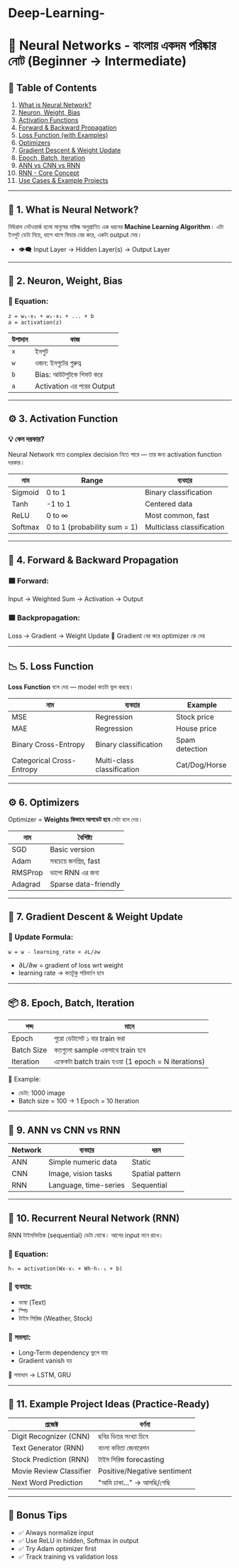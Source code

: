 # Deep-Learning-



# 🧠 Neural Networks - বাংলায় একদম পরিষ্কার নোট (Beginner → Intermediate)

## 📘 Table of Contents

1. [What is Neural Network?](#1)
2. [Neuron, Weight, Bias](#2)
3. [Activation Functions](#3)
4. [Forward & Backward Propagation](#4)
5. [Loss Function (with Examples)](#5)
6. [Optimizers](#6)
7. [Gradient Descent & Weight Update](#7)
8. [Epoch, Batch, Iteration](#8)
9. [ANN vs CNN vs RNN](#9)
10. [RNN - Core Concept](#10)
11. [Use Cases & Example Projects](#11)

---

<a name="1"></a>

## 🧠 1. What is Neural Network?

নিউরাল নেটওয়ার্ক হলো মানুষের মস্তিষ্ক অনুপ্রাণিত এক ধরনের **Machine Learning Algorithm**।
এটা ইনপুট ডেটা নিয়ে, ধাপে ধাপে ফিচার বের করে, একটা output দেয়।

* 👁️‍🗨️ Input Layer → Hidden Layer(s) → Output Layer

---

<a name="2"></a>

## 🔩 2. Neuron, Weight, Bias

### 🎯 Equation:

```
z = w₁·x₁ + w₂·x₂ + ... + b
a = activation(z)
```

| উপাদান | কাজ                       |
| ------ | ------------------------- |
| `x`    | ইনপুট                     |
| `w`    | ওজন: ইনপুটের গুরুত্ব      |
| `b`    | Bias: আউটপুটকে শিফট করে   |
| `a`    | Activation এর পরের Output |

---

<a name="3"></a>

## ⚙️ 3. Activation Function

### 💡 কেন দরকার?

Neural Network যাতে complex decision নিতে পারে — তার জন্য activation function দরকার।

| নাম     | Range                        | ব্যবহার                   |
| ------- | ---------------------------- | ------------------------- |
| Sigmoid | 0 to 1                       | Binary classification     |
| Tanh    | -1 to 1                      | Centered data             |
| ReLU    | 0 to ∞                       | Most common, fast         |
| Softmax | 0 to 1 (probability sum = 1) | Multiclass classification |

---

<a name="4"></a>

## 🔁 4. Forward & Backward Propagation

### 🟩 Forward:

Input → Weighted Sum → Activation → Output

### 🟥 Backpropagation:

Loss → Gradient → Weight Update
📌 Gradient বের করে optimizer কে দেয়

---

<a name="5"></a>

## 📉 5. Loss Function

**Loss Function** বলে দেয় — model কতটা ভুল করছে।

| নাম                       | ব্যবহার                    | Example        |
| ------------------------- | -------------------------- | -------------- |
| MSE                       | Regression                 | Stock price    |
| MAE                       | Regression                 | House price    |
| Binary Cross-Entropy      | Binary classification      | Spam detection |
| Categorical Cross-Entropy | Multi-class classification | Cat/Dog/Horse  |

---

<a name="6"></a>

## ⚙️ 6. Optimizers

Optimizer = **Weights কিভাবে আপডেট হবে** সেটা বলে দেয়।

| নাম     | বৈশিষ্ট্য              |
| ------- | ---------------------- |
| SGD     | Basic version          |
| Adam    | সবচেয়ে জনপ্রিয়, fast |
| RMSProp | ভালো RNN এর জন্য       |
| Adagrad | Sparse data-friendly   |

---

<a name="7"></a>

## 🧮 7. Gradient Descent & Weight Update

### 🎯 Update Formula:

```text
w = w - learning_rate × ∂L/∂w
```

* ∂L/∂w = gradient of loss wrt weight
* learning rate → কতটুকু পরিবর্তন হবে

---

<a name="8"></a>

## 📦 8. Epoch, Batch, Iteration

| শব্দ       | মানে                                             |
| ---------- | ------------------------------------------------ |
| Epoch      | পুরো ডেটাসেট ১ বার train করা                     |
| Batch Size | কতগুলো sample একসাথে train হবে                   |
| Iteration  | একেকটা batch train হওয়া (1 epoch = N iterations) |

🧠 Example:

* ডেটা: 1000 image
* Batch size = 100
  → 1 Epoch = 10 Iteration

---

<a name="9"></a>

## 🤖 9. ANN vs CNN vs RNN

| Network | ব্যবহার               | ধরন             |
| ------- | --------------------- | --------------- |
| ANN     | Simple numeric data   | Static          |
| CNN     | Image, vision tasks   | Spatial pattern |
| RNN     | Language, time-series | Sequential      |

---

<a name="10"></a>

## 🔁 10. Recurrent Neural Network (RNN)

RNN টাইমভিত্তিক (sequential) ডেটা বোঝে। আগের input মনে রাখে।

### 🧠 Equation:

```
hₜ = activation(Wx·xₜ + Wh·hₜ₋₁ + b)
```

### 🔄 ব্যবহার:

* ভাষা (Text)
* স্পিচ
* টাইম সিরিজ (Weather, Stock)

### 🧨 সমস্যা:

* Long-Term dependency ভুলে যায়
* Gradient vanish হয়

📌 সমাধান → LSTM, GRU

---

<a name="11"></a>

## 🧪 11. Example Project Ideas (Practice-Ready)

| প্রজেক্ট                | বর্ণনা                      |
| ----------------------- | --------------------------- |
| Digit Recognizer (CNN)  | ছবির ভিতর সংখ্যা চিনে       |
| Text Generator (RNN)    | বাংলা কবিতা জেনারেশন        |
| Stock Prediction (RNN)  | টাইম সিরিজ forecasting      |
| Movie Review Classifier | Positive/Negative sentiment |
| Next Word Prediction    | "আমি ঢাকা..." → আসছি/গেছি   |

---

## 🎁 Bonus Tips

* ✅ Always normalize input
* ✅ Use ReLU in hidden, Softmax in output
* ✅ Try Adam optimizer first
* ✅ Track training vs validation loss


